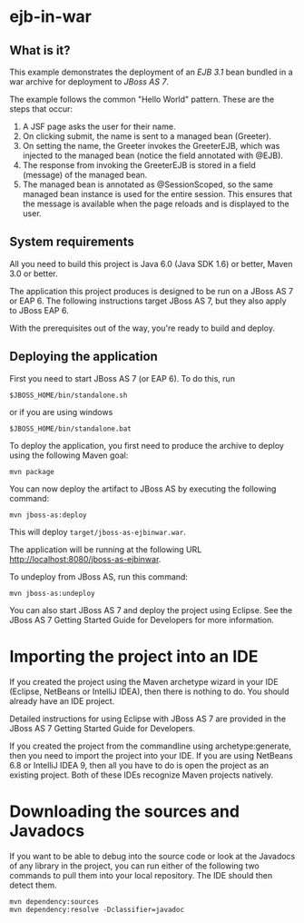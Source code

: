 ejb-in-war
========================

What is it?
-----------

This example demonstrates the deployment of an *EJB 3.1* bean bundled in a war archive for deployment to *JBoss AS 7*.

The example follows the common "Hello World" pattern. These are the steps that occur:

1. A JSF page asks the user for their name.
2. On clicking submit, the name is sent to a managed bean (Greeter).
3. On setting the name, the Greeter invokes the GreeterEJB, which was injected to the managed bean (notice the field annotated with @EJB).
4. The response from invoking the GreeterEJB is stored in a field (message) of the managed bean.
5. The managed bean is annotated as @SessionScoped, so the same managed bean instance is used for the entire session. This ensures that the message is available when the page reloads and is
displayed to the user.

System requirements
-------------------

All you need to build this project is Java 6.0 (Java SDK 1.6) or better, Maven
3.0 or better.

The application this project produces is designed to be run on a JBoss AS 7 or EAP 6.
The following instructions target JBoss AS 7, but they also apply to JBoss EAP 6.

With the prerequisites out of the way, you're ready to build and deploy.

Deploying the application
-------------------------

First you need to start JBoss AS 7 (or EAP 6). To do this, run

    $JBOSS_HOME/bin/standalone.sh

or if you are using windows

    $JBOSS_HOME/bin/standalone.bat

To deploy the application, you first need to produce the archive to deploy using
the following Maven goal:

    mvn package

You can now deploy the artifact to JBoss AS by executing the following command:

    mvn jboss-as:deploy

This will deploy `target/jboss-as-ejbinwar.war`.

The application will be running at the following URL <http://localhost:8080/jboss-as-ejbinwar>.

To undeploy from JBoss AS, run this command:

    mvn jboss-as:undeploy

You can also start JBoss AS 7 and deploy the project using Eclipse. See the JBoss AS 7
Getting Started Guide for Developers for more information.

Importing the project into an IDE
=================================

If you created the project using the Maven archetype wizard in your IDE
(Eclipse, NetBeans or IntelliJ IDEA), then there is nothing to do. You should
already have an IDE project.

Detailed instructions for using Eclipse with JBoss AS 7 are provided in the
JBoss AS 7 Getting Started Guide for Developers.

If you created the project from the commandline using archetype:generate, then
you need to import the project into your IDE. If you are using NetBeans 6.8 or
IntelliJ IDEA 9, then all you have to do is open the project as an existing
project. Both of these IDEs recognize Maven projects natively.

Downloading the sources and Javadocs
====================================

If you want to be able to debug into the source code or look at the Javadocs
of any library in the project, you can run either of the following two
commands to pull them into your local repository. The IDE should then detect
them.

    mvn dependency:sources
    mvn dependency:resolve -Dclassifier=javadoc
